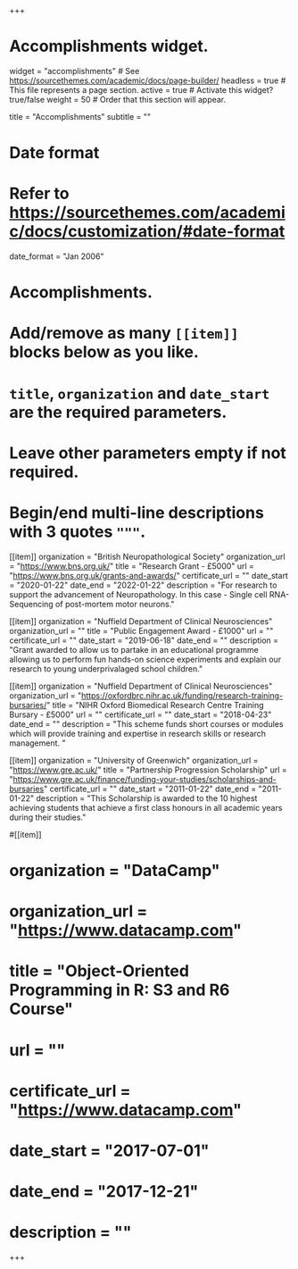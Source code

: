 +++
# Accomplishments widget.
widget = "accomplishments"  # See https://sourcethemes.com/academic/docs/page-builder/
headless = true  # This file represents a page section.
active = true  # Activate this widget? true/false
weight = 50  # Order that this section will appear.

title = "Accomplish&shy;ments"
subtitle = ""

# Date format
#   Refer to https://sourcethemes.com/academic/docs/customization/#date-format
date_format = "Jan 2006"

# Accomplishments.
#   Add/remove as many `[[item]]` blocks below as you like.
#   `title`, `organization` and `date_start` are the required parameters.
#   Leave other parameters empty if not required.
#   Begin/end multi-line descriptions with 3 quotes `"""`.

[[item]]
  organization = "British Neuropathological Society"
  organization_url = "https://www.bns.org.uk/"
  title = "Research Grant - £5000"
  url = "https://www.bns.org.uk/grants-and-awards/"
  certificate_url = ""
  date_start = "2020-01-22"
  date_end = "2022-01-22"
  description = "For research to support the advancement of Neuropathology. In this case - Single cell RNA-Sequencing of post-mortem motor neurons."

[[item]]
  organization = "Nuffield Department of Clinical Neurosciences"
  organization_url = ""
  title = "Public Engagement Award - £1000"
  url = ""
  certificate_url = ""
  date_start = "2019-06-18"
  date_end = ""
  description = "Grant awarded to allow us to partake in an educational programme allowing us to perform fun hands-on science experiments and explain our research to young underprivalaged school children."
  
  [[item]]
  organization = "Nuffield Department of Clinical Neurosciences"
  organization_url = "https://oxfordbrc.nihr.ac.uk/funding/research-training-bursaries/"
  title = "NIHR Oxford Biomedical Research Centre Training Bursary - £5000"
  url = ""
  certificate_url = ""
  date_start = "2018-04-23"
  date_end = ""
  description = "This scheme funds short courses or modules which will provide training and expertise in research skills or research management. "
  
  [[item]]
  organization = "University of Greenwich"
  organization_url = "https://www.gre.ac.uk/"
  title = "Partnership Progression Scholarship"
  url = "https://www.gre.ac.uk/finance/funding-your-studies/scholarships-and-bursaries"
  certificate_url = ""
  date_start = "2011-01-22"
  date_end = "2011-01-22"
  description = "This Scholarship is awarded to the 10 highest achieving students that achieve a first class honours in all academic years during their studies."
  
#[[item]]
#  organization = "DataCamp"
#  organization_url = "https://www.datacamp.com"
#  title = "Object-Oriented Programming in R: S3 and R6 Course"
#  url = ""
#  certificate_url = "https://www.datacamp.com"
#  date_start = "2017-07-01"
#  date_end = "2017-12-21"
#  description = ""

+++
